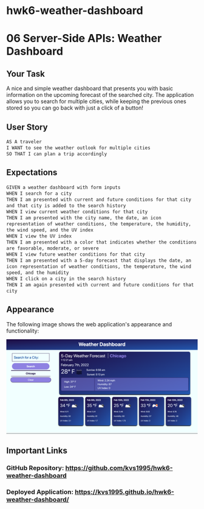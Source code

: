 # hwk6-weather-dashboard

# 06 Server-Side APIs: Weather Dashboard

## Your Task

A nice and simple weather dashboard that presents you with basic information on the upcoming forecast of the searched city. The application allows you to search for multiple cities, while keeping the previous ones stored so you can go back with just a click of a button!

## User Story

```
AS A traveler
I WANT to see the weather outlook for multiple cities
SO THAT I can plan a trip accordingly
```

## Expectations

```
GIVEN a weather dashboard with form inputs
WHEN I search for a city
THEN I am presented with current and future conditions for that city and that city is added to the search history
WHEN I view current weather conditions for that city
THEN I am presented with the city name, the date, an icon representation of weather conditions, the temperature, the humidity, the wind speed, and the UV index
WHEN I view the UV index
THEN I am presented with a color that indicates whether the conditions are favorable, moderate, or severe
WHEN I view future weather conditions for that city
THEN I am presented with a 5-day forecast that displays the date, an icon representation of weather conditions, the temperature, the wind speed, and the humidity
WHEN I click on a city in the search history
THEN I am again presented with current and future conditions for that city
```

## Appearance

The following image shows the web application's appearance and functionality:

![The weather app includes a search option, a list of cities, and a five-day forecast and current weather conditions for Atlanta.](./assets/images/screenshot.png)

## Important Links
### GitHub Repository: https://github.com/kvs1995/hwk6-weather-dashboard
### Deployed Application:  https://kvs1995.github.io/hwk6-weather-dashboard/